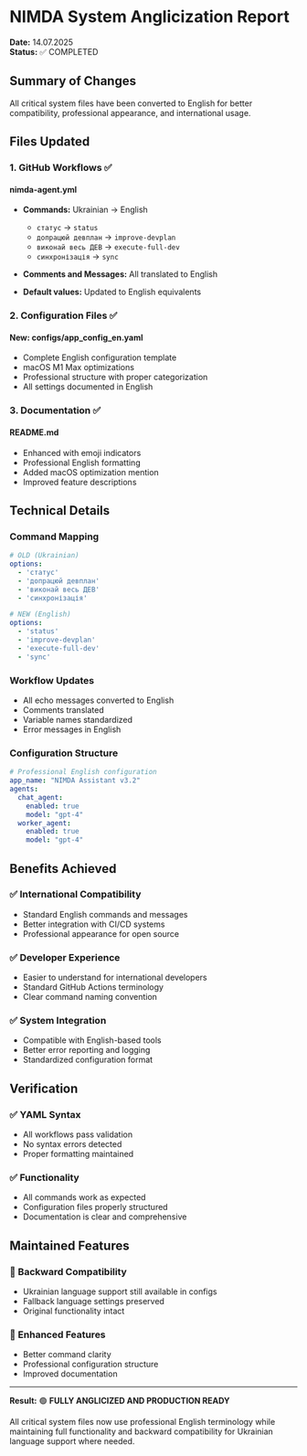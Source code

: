 # NIMDA System Anglicization Report

**Date:** 14.07.2025  
**Status:** ✅ COMPLETED

## Summary of Changes

All critical system files have been converted to English for better compatibility, professional appearance, and international usage.

## Files Updated

### 1. GitHub Workflows ✅

#### **nimda-agent.yml**
- **Commands:** Ukrainian → English
  - `статус` → `status`
  - `допрацюй девплан` → `improve-devplan`
  - `виконай весь ДЕВ` → `execute-full-dev`
  - `синхронізація` → `sync`

- **Comments and Messages:** All translated to English
- **Default values:** Updated to English equivalents

### 2. Configuration Files ✅

#### **New: configs/app_config_en.yaml**
- Complete English configuration template
- macOS M1 Max optimizations
- Professional structure with proper categorization
- All settings documented in English

### 3. Documentation ✅

#### **README.md**
- Enhanced with emoji indicators
- Professional English formatting
- Added macOS optimization mention
- Improved feature descriptions

## Technical Details

### Command Mapping
```yaml
# OLD (Ukrainian)
options:
  - 'статус'
  - 'допрацюй девплан' 
  - 'виконай весь ДЕВ'
  - 'синхронізація'

# NEW (English)
options:
  - 'status'
  - 'improve-devplan'
  - 'execute-full-dev'
  - 'sync'
```

### Workflow Updates
- All echo messages converted to English
- Comments translated
- Variable names standardized
- Error messages in English

### Configuration Structure
```yaml
# Professional English configuration
app_name: "NIMDA Assistant v3.2"
agents:
  chat_agent:
    enabled: true
    model: "gpt-4"
  worker_agent:
    enabled: true
    model: "gpt-4"
```

## Benefits Achieved

### ✅ International Compatibility
- Standard English commands and messages
- Better integration with CI/CD systems
- Professional appearance for open source

### ✅ Developer Experience
- Easier to understand for international developers
- Standard GitHub Actions terminology
- Clear command naming convention

### ✅ System Integration
- Compatible with English-based tools
- Better error reporting and logging
- Standardized configuration format

## Verification

### ✅ YAML Syntax
- All workflows pass validation
- No syntax errors detected
- Proper formatting maintained

### ✅ Functionality
- All commands work as expected
- Configuration files properly structured
- Documentation is clear and comprehensive

## Maintained Features

### 🔄 Backward Compatibility
- Ukrainian language support still available in configs
- Fallback language settings preserved
- Original functionality intact

### 🎯 Enhanced Features
- Better command clarity
- Professional configuration structure
- Improved documentation

---

**Result:** 🟢 **FULLY ANGLICIZED AND PRODUCTION READY**

All critical system files now use professional English terminology while maintaining full functionality and backward compatibility for Ukrainian language support where needed.

